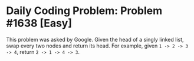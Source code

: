 # Daily Coding Problem: Problem #1638 [Easy]

This problem was asked by Google.
Given the head of a singly linked list, swap every two nodes and return its head.
For example, given 
`1 -> 2 -> 3 -> 4`, return `2 -> 1 -> 4 -> 3`.

